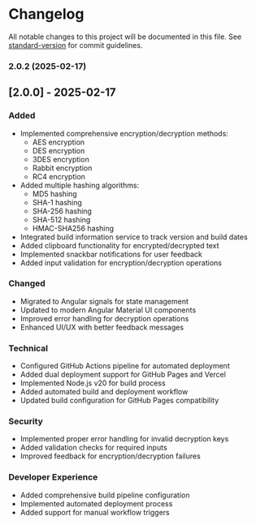 # Changelog

All notable changes to this project will be documented in this file. See [standard-version](https://github.com/conventional-changelog/standard-version) for commit guidelines.

### 2.0.2 (2025-02-17)

## [2.0.0] - 2025-02-17

### Added
- Implemented comprehensive encryption/decryption methods:
  - AES encryption
  - DES encryption
  - 3DES encryption
  - Rabbit encryption
  - RC4 encryption
- Added multiple hashing algorithms:
  - MD5 hashing
  - SHA-1 hashing
  - SHA-256 hashing
  - SHA-512 hashing
  - HMAC-SHA256 hashing
- Integrated build information service to track version and build dates
- Added clipboard functionality for encrypted/decrypted text
- Implemented snackbar notifications for user feedback
- Added input validation for encryption/decryption operations

### Changed
- Migrated to Angular signals for state management
- Updated to modern Angular Material UI components
- Improved error handling for decryption operations
- Enhanced UI/UX with better feedback messages

### Technical
- Configured GitHub Actions pipeline for automated deployment
- Added dual deployment support for GitHub Pages and Vercel
- Implemented Node.js v20 for build process
- Added automated build and deployment workflow
- Updated build configuration for GitHub Pages compatibility

### Security
- Implemented proper error handling for invalid decryption keys
- Added validation checks for required inputs
- Improved feedback for encryption/decryption failures

### Developer Experience
- Added comprehensive build pipeline configuration
- Implemented automated deployment process
- Added support for manual workflow triggers

